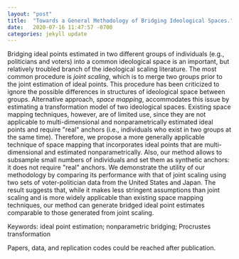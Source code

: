 ```yaml
---
layout: "post"
title:  "Towards a General Methodology of Bridging Ideological Spaces."
date:   2020-07-16 11:47:57 -0700
categories: jekyll update
---
```


Bridging ideal points estimated in two different groups of individuals (e.g., politicians and voters) into a common ideological space is an important, but relatively troubled branch of the ideological scaling literature. The most common procedure is _joint scaling_, which is to merge two groups prior to the joint estimation of ideal points. This procedure has been criticized to ignore the possible differences in structures of ideological space between groups. Alternative approach, _space mapping_, accommodates this issue by estimating a transformation model of two ideological spaces. Existing space mapping techniques, however, are of limited use, since they are not applicable to multi-dimensional and nonparametrically estimated ideal points and require "real" anchors (i.e., individuals who exist in two groups at the same time). Therefore, we propose a more generally applicable technique of space mapping that incorporates ideal points that are multi-dimensional and estimated nonparametrically. Also, our method allows to subsample small numbers of individuals and set them as synthetic anchors: it does not require "real" anchors. We demonstrate the utility of our methodology by comparing its performance with that of joint scaling using two sets of voter-politician data from the United States and Japan. The result suggests that, while it makes less stringent assumptions than joint scaling and is more widely applicable than existing space mapping techniques, our method can generate bridged ideal point estimates comparable to those generated from joint scaling.

Keywords: ideal point estimation; nonparametric bridging; Procrustes transformation

Papers, data, and replication codes could be reached after publication.

